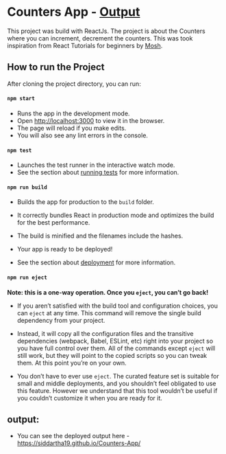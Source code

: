 # Counters App - [Output](https://siddartha19.github.io/Counters-App/?target=_blank)

This project was build with ReactJs. The project is about the Counters where you can increment, decrement the counters. This was took inspiration from React Tutorials for beginners by [Mosh](https://www.youtube.com/watch?v=Ke90Tje7VS0&t=6298s).  


## How to run the Project

After cloning the project directory, you can run:

#### `npm start`

 * Runs the app in the development mode.<br />
 * Open [http://localhost:3000](http://localhost:3000) to view it in the browser.
 * The page will reload if you make edits.<br />
 * You will also see any lint errors in the console.

#### `npm test`

 * Launches the test runner in the interactive watch mode.<br />
 * See the section about [running tests](https://facebook.github.io/create-react-app/docs/running-tests) for more information.

#### `npm run build`

 * Builds the app for production to the `build` folder.<br />
 * It correctly bundles React in production mode and optimizes the build for the best performance.
 * The build is minified and the filenames include the hashes.<br />
 * Your app is ready to be deployed!

 * See the section about [deployment](https://facebook.github.io/create-react-app/docs/deployment) for more information.

#### `npm run eject`

**Note: this is a one-way operation. Once you `eject`, you can’t go back!**

 * If you aren’t satisfied with the build tool and configuration choices, you can `eject` at any time. This command will remove the single build dependency from your project.

 * Instead, it will copy all the configuration files and the transitive dependencies (webpack, Babel, ESLint, etc) right into your project so you have full control over them. All of the commands except `eject` will still work, but they will point to the copied scripts so you can tweak them. At this point you’re on your own.

 * You don’t have to ever use `eject`. The curated feature set is suitable for small and middle deployments, and you shouldn’t feel obligated to use this feature. However we understand that this tool wouldn’t be useful if you couldn’t customize it when you are ready for it.

## output:
  * You can see the deployed output here - https://siddartha19.github.io/Counters-App/
